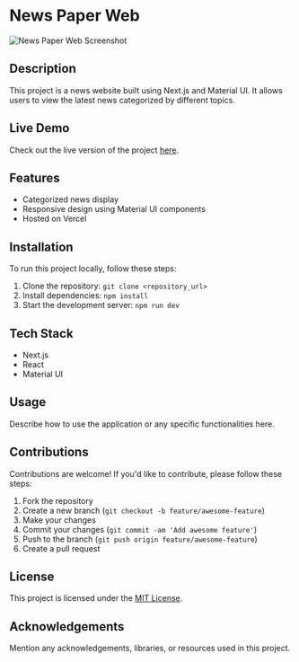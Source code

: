 # News Paper Web

![News Paper Web Screenshot](<screenshot_link_here>)

## Description
This project is a news website built using Next.js and Material UI. It allows users to view the latest news categorized by different topics.

## Live Demo
Check out the live version of the project [here](https://news-paper-web.vercel.app/).

## Features
- Categorized news display
- Responsive design using Material UI components
- Hosted on Vercel

## Installation
To run this project locally, follow these steps:
1. Clone the repository: `git clone <repository_url>`
2. Install dependencies: `npm install`
3. Start the development server: `npm run dev`

## Tech Stack
- Next.js
- React
- Material UI

## Usage
Describe how to use the application or any specific functionalities here.

## Contributions
Contributions are welcome! If you'd like to contribute, please follow these steps:
1. Fork the repository
2. Create a new branch (`git checkout -b feature/awesome-feature`)
3. Make your changes
4. Commit your changes (`git commit -am 'Add awesome feature'`)
5. Push to the branch (`git push origin feature/awesome-feature`)
6. Create a pull request

## License
This project is licensed under the [MIT License](LICENSE).

## Acknowledgements
Mention any acknowledgements, libraries, or resources used in this project.

